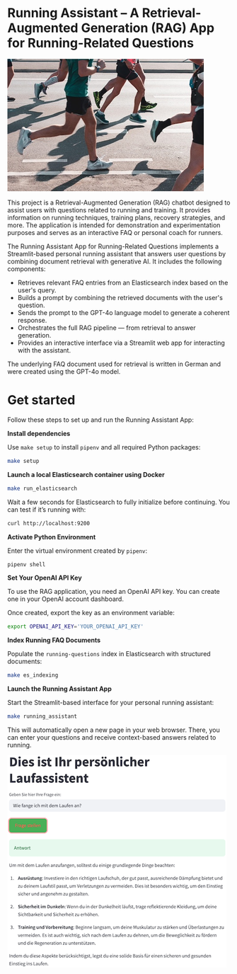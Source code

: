 # Running Assistant – A Retrieval-Augmented Generation (RAG) App for Running-Related Questions

![running](./images/running-6660187_640.jpg)

This project is a Retrieval-Augmented Generation (RAG) chatbot designed to assist users with questions related to running and training. It provides information on running techniques, training plans, recovery strategies, and more. The application is intended for demonstration and experimentation purposes and serves as an interactive FAQ or personal coach for runners.

The Running Assistant App for Running-Related Questions implements a Streamlit-based personal running assistant that answers user questions by combining document retrieval with generative AI. It includes the following components:

- Retrieves relevant FAQ entries from an Elasticsearch index based on the user's query.
- Builds a prompt by combining the retrieved documents with the user's question.
- Sends the prompt to the GPT-4o language model to generate a coherent response.
- Orchestrates the full RAG pipeline — from retrieval to answer generation.
- Provides an interactive interface via a Streamlit web app for interacting with the assistant.

The underlying FAQ document used for retrieval is written in German and were created using the GPT-4o model.

# Get started

Follow these steps to set up and run the Running Assistant App:

**Install dependencies**

Use `make setup` to install `pipenv` and all required Python packages:

```bash
make setup
```

**Launch a local Elasticsearch container using Docker**

```bash
make run_elasticsearch
```

Wait a few seconds for Elasticsearch to fully initialize before continuing.
You can test if it’s running with:

```bash
curl http://localhost:9200
```

**Activate Python Environment**

Enter the virtual environment created by `pipenv`:

```bash
pipenv shell
```

**Set Your OpenAI API Key**

To use the RAG application, you need an OpenAI API key. You can create one in your OpenAI account dashboard.

Once created, export the key as an environment variable:

```bash
export OPENAI_API_KEY='YOUR_OPENAI_API_KEY'
```

**Index Running FAQ Documents**

Populate the `running-questions` index in Elasticsearch with structured documents:

```bash
make es_indexing
```

**Launch the Running Assistant App**

Start the Streamlit-based interface for your personal running assistant:

```bash
make running_assistant
```

This will automatically open a new page in your web browser.
There, you can enter your questions and receive context-based answers related to running.

![rag-app](./images/rag-app.png)
